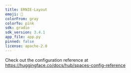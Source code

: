 ```yaml
---
title: ERNIE-Layout
emoji: 🧾
colorFrom: gray
colorTo: pink
sdk: gradio
sdk_version: 3.4.1
app_file: app.py
pinned: false
license: apache-2.0
---
```


Check out the configuration reference at https://huggingface.co/docs/hub/spaces-config-reference
